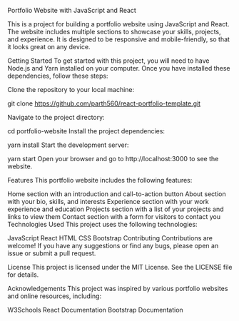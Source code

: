 Portfolio Website with JavaScript and React

This is a project for building a portfolio website using JavaScript and React. The website includes multiple sections to showcase your skills, projects, and experience. It is designed to be responsive and mobile-friendly, so that it looks great on any device.

Getting Started
To get started with this project, you will need to have Node.js and Yarn installed on your computer. Once you have installed these dependencies, follow these steps:

Clone the repository to your local machine:

git clone https://github.com/parth560/react-portfolio-template.git

Navigate to the project directory:

cd portfolio-website
Install the project dependencies:


yarn install
Start the development server:


yarn start
Open your browser and go to http://localhost:3000 to see the website.

Features
This portfolio website includes the following features:

Home section with an introduction and call-to-action button
About section with your bio, skills, and interests
Experience section with your work experience and education
Projects section with a list of your projects and links to view them
Contact section with a form for visitors to contact you
Technologies Used
This project uses the following technologies:

JavaScript
React
HTML
CSS
Bootstrap
Contributing
Contributions are welcome! If you have any suggestions or find any bugs, please open an issue or submit a pull request.

License
This project is licensed under the MIT License. See the LICENSE file for details.

Acknowledgements
This project was inspired by various portfolio websites and online resources, including:

W3Schools
React Documentation
Bootstrap Documentation
